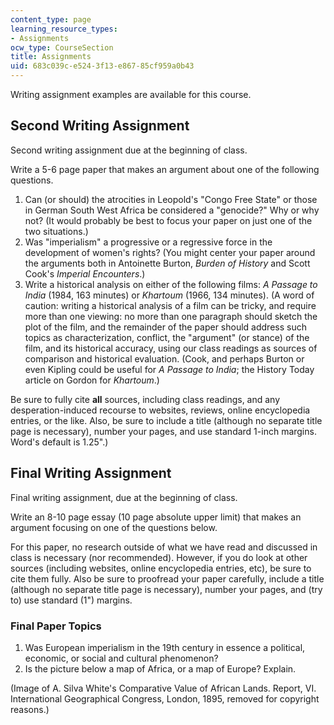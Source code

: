 ```yaml
---
content_type: page
learning_resource_types:
- Assignments
ocw_type: CourseSection
title: Assignments
uid: 683c039c-e524-3f13-e867-85cf959a0b43
---
```


Writing assignment examples are available for this course.

Second Writing Assignment
-------------------------

Second writing assignment due at the beginning of class.

Write a 5-6 page paper that makes an argument about one of the following questions.

1.  Can (or should) the atrocities in Leopold's "Congo Free State" or those in German South West Africa be considered a "genocide?" Why or why not? (It would probably be best to focus your paper on just one of the two situations.)
2.  Was "imperialism" a progressive or a regressive force in the development of women's rights? (You might center your paper around the arguments both in Antoinette Burton, _Burden of History_ and Scott Cook's _Imperial Encounters_.)
3.  Write a historical analysis on either of the following films: _A Passage to India_ (1984, 163 minutes) or _Khartoum_ (1966, 134 minutes). (A word of caution: writing a historical analysis of a film can be tricky, and require more than one viewing: no more than one paragraph should sketch the plot of the film, and the remainder of the paper should address such topics as characterization, conflict, the "argument" (or stance) of the film, and its historical accuracy, using our class readings as sources of comparison and historical evaluation. (Cook, and perhaps Burton or even Kipling could be useful for _A Passage to India_; the History Today article on Gordon for _Khartoum_.)

Be sure to fully cite **all** sources, including class readings, and any desperation-induced recourse to websites, reviews, online encyclopedia entries, or the like. Also, be sure to include a title (although no separate title page is necessary), number your pages, and use standard 1-inch margins. Word's default is 1.25".)

Final Writing Assignment
------------------------

Final writing assignment, due at the beginning of class.

Write an 8-10 page essay (10 page absolute upper limit) that makes an argument focusing on one of the questions below.

For this paper, no research outside of what we have read and discussed in class is necessary (nor recommended). However, if you do look at other sources (including websites, online encyclopedia entries, etc), be sure to cite them fully. Also be sure to proofread your paper carefully, include a title (although no separate title page is necessary), number your pages, and (try to) use standard (1") margins.

### Final Paper Topics

1.  Was European imperialism in the 19th century in essence a political,  economic, or social and cultural phenomenon?
2.  Is the picture below a map of Africa, or a map of Europe? Explain.

(Image of A. Silva White's Comparative Value of African Lands. Report, VI. International Geographical Congress, London, 1895, removed for copyright reasons.)